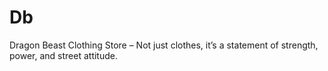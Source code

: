 # Db
Dragon Beast Clothing Store – Not just clothes, it’s a statement of strength, power, and street attitude.
